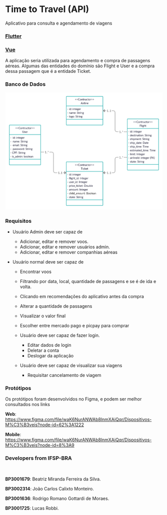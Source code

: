 # Time to Travel (API)

Aplicativo para consulta e agendamento de viagens

### [Flutter](https://github.com/BeatrizMiranda/airport_flutter)

### [Vue](https://github.com/LucasRobbi/airport_vue.git)

A aplicação seria utilizada para agendamento e compra de passagens aéreas. Algumas das entidades do domínio são Flight e User e a compra dessa passagem que é a entidade Ticket.

### Banco de Dados

![Schema do banco](./bdSchema.png)

### Requisitos

-   Usuário Admin deve ser capaz de

    -   Adicionar, editar e remover voos.
    -   Adicionar, editar e remover usuários admin.
    -   Adicionar, editar e remover companhias aéreas

-   Usuário normal deve ser capaz de

    -   Encontrar voos
    -   Filtrando por data, local, quantidade de passagens e se é de ida e volta.
    -   Clicando em recomendações do aplicativo antes da compra
    -   Alterar a quantidade de passagens
    -   Visualizar o valor final
    -   Escolher entre mercado pago e picpay para comprar

    -   Usuário deve ser capaz de fazer login.

        -   Editar dados de login
        -   Deletar a conta
        -   Deslogar da aplicação

    -   Usuário deve ser capaz de visualizar sua viagens
        -   Requisitar cancelamento de viagem

### Protótipos

Os protótipos foram desenvolvidos no Figma, e podem ser melhor consultados nos links

**Web**: https://www.figma.com/file/waK6NurANWAb8lnmXAiQqr/Dispositivos-M%C3%B3veis?node-id=62%3A1222

**Mobile**: https://www.figma.com/file/waK6NurANWAb8lnmXAiQqr/Dispositivos-M%C3%B3veis?node-id=8%3A9

### Developers from IFSP-BRA

<br/>

**BP3001679**: Beatriz Miranda Ferreira da Silva.

**BP3002314**: João Carlos Calixto Monteiro.

**BP3001636**: Rodrigo Romano Gottardi de Moraes.

**BP3001725**: Lucas Robbi.
